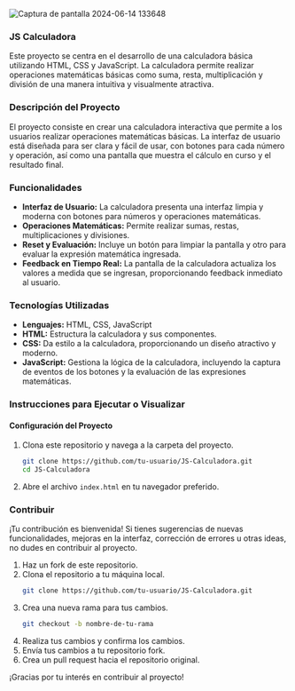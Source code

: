 
![Captura de pantalla 2024-06-14 133648](https://github.com/FranJavacisco/JS-Calculadora/assets/134477809/744b3cfe-25b9-4377-81a6-1df0cc1ff3e4)

### JS Calculadora


Este proyecto se centra en el desarrollo de una calculadora básica utilizando HTML, CSS y JavaScript. La calculadora permite realizar operaciones matemáticas básicas como suma, resta, multiplicación y división de una manera intuitiva y visualmente atractiva.

### Descripción del Proyecto

El proyecto consiste en crear una calculadora interactiva que permite a los usuarios realizar operaciones matemáticas básicas. La interfaz de usuario está diseñada para ser clara y fácil de usar, con botones para cada número y operación, así como una pantalla que muestra el cálculo en curso y el resultado final.

### Funcionalidades

- **Interfaz de Usuario:** La calculadora presenta una interfaz limpia y moderna con botones para números y operaciones matemáticas.
- **Operaciones Matemáticas:** Permite realizar sumas, restas, multiplicaciones y divisiones.
- **Reset y Evaluación:** Incluye un botón para limpiar la pantalla y otro para evaluar la expresión matemática ingresada.
- **Feedback en Tiempo Real:** La pantalla de la calculadora actualiza los valores a medida que se ingresan, proporcionando feedback inmediato al usuario.

### Tecnologías Utilizadas

- **Lenguajes:** HTML, CSS, JavaScript
- **HTML:** Estructura la calculadora y sus componentes.
- **CSS:** Da estilo a la calculadora, proporcionando un diseño atractivo y moderno.
- **JavaScript:** Gestiona la lógica de la calculadora, incluyendo la captura de eventos de los botones y la evaluación de las expresiones matemáticas.

### Instrucciones para Ejecutar o Visualizar

#### Configuración del Proyecto

1. Clona este repositorio y navega a la carpeta del proyecto.
    ```bash
    git clone https://github.com/tu-usuario/JS-Calculadora.git
    cd JS-Calculadora
    ```

2. Abre el archivo `index.html` en tu navegador preferido.

### Contribuir

¡Tu contribución es bienvenida! Si tienes sugerencias de nuevas funcionalidades, mejoras en la interfaz, corrección de errores u otras ideas, no dudes en contribuir al proyecto.

1. Haz un fork de este repositorio.
2. Clona el repositorio a tu máquina local.
    ```bash
    git clone https://github.com/tu-usuario/JS-Calculadora.git
    ```
3. Crea una nueva rama para tus cambios.
    ```bash
    git checkout -b nombre-de-tu-rama
    ```
4. Realiza tus cambios y confirma los cambios.
5. Envía tus cambios a tu repositorio fork.
6. Crea un pull request hacia el repositorio original.

¡Gracias por tu interés en contribuir al proyecto!
